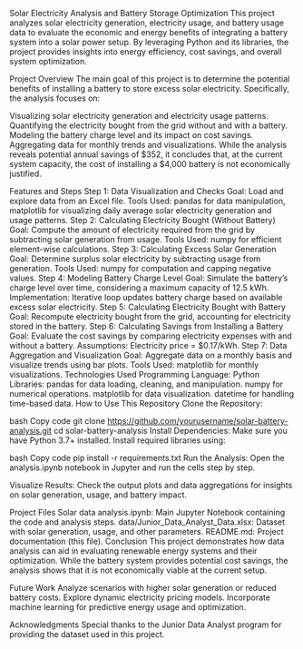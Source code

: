 
Solar Electricity Analysis and Battery Storage Optimization
This project analyzes solar electricity generation, electricity usage, and battery usage data to evaluate the economic and energy benefits of integrating a battery system into a solar power setup. By leveraging Python and its libraries, the project provides insights into energy efficiency, cost savings, and overall system optimization.

Project Overview
The main goal of this project is to determine the potential benefits of installing a battery to store excess solar electricity. Specifically, the analysis focuses on:

Visualizing solar electricity generation and electricity usage patterns.
Quantifying the electricity bought from the grid without and with a battery.
Modeling the battery charge level and its impact on cost savings.
Aggregating data for monthly trends and visualizations.
While the analysis reveals potential annual savings of $352, it concludes that, at the current system capacity, the cost of installing a $4,000 battery is not economically justified.

Features and Steps
Step 1: Data Visualization and Checks
Goal: Load and explore data from an Excel file.
Tools Used: pandas for data manipulation, matplotlib for visualizing daily average solar electricity generation and usage patterns.
Step 2: Calculating Electricity Bought (Without Battery)
Goal: Compute the amount of electricity required from the grid by subtracting solar generation from usage.
Tools Used: numpy for efficient element-wise calculations.
Step 3: Calculating Excess Solar Generation
Goal: Determine surplus solar electricity by subtracting usage from generation.
Tools Used: numpy for computation and capping negative values.
Step 4: Modeling Battery Charge Level
Goal: Simulate the battery’s charge level over time, considering a maximum capacity of 12.5 kWh.
Implementation: Iterative loop updates battery charge based on available excess solar electricity.
Step 5: Calculating Electricity Bought with Battery
Goal: Recompute electricity bought from the grid, accounting for electricity stored in the battery.
Step 6: Calculating Savings from Installing a Battery
Goal: Evaluate the cost savings by comparing electricity expenses with and without a battery.
Assumptions: Electricity price = $0.17/kWh.
Step 7: Data Aggregation and Visualization
Goal: Aggregate data on a monthly basis and visualize trends using bar plots.
Tools Used: matplotlib for monthly visualizations.
Technologies Used
Programming Language: Python
Libraries:
pandas for data loading, cleaning, and manipulation.
numpy for numerical operations.
matplotlib for data visualization.
datetime for handling time-based data.
How to Use This Repository
Clone the Repository:

bash
Copy code
git clone https://github.com/yourusername/solar-battery-analysis.git
cd solar-battery-analysis
Install Dependencies: Make sure you have Python 3.7+ installed. Install required libraries using:

bash
Copy code
pip install -r requirements.txt
Run the Analysis: Open the analysis.ipynb notebook in Jupyter and run the cells step by step.

Visualize Results: Check the output plots and data aggregations for insights on solar generation, usage, and battery impact.

Project Files
Solar data analysis.ipynb: Main Jupyter Notebook containing the code and analysis steps.
data/Junior_Data_Analyst_Data.xlsx: Dataset with solar generation, usage, and other parameters.
README.md: Project documentation (this file).
Conclusion
This project demonstrates how data analysis can aid in evaluating renewable energy systems and their optimization. While the battery system provides potential cost savings, the analysis shows that it is not economically viable at the current setup.

Future Work
Analyze scenarios with higher solar generation or reduced battery costs.
Explore dynamic electricity pricing models.
Incorporate machine learning for predictive energy usage and optimization.


Acknowledgments
Special thanks to the Junior Data Analyst program for providing the dataset used in this project.
